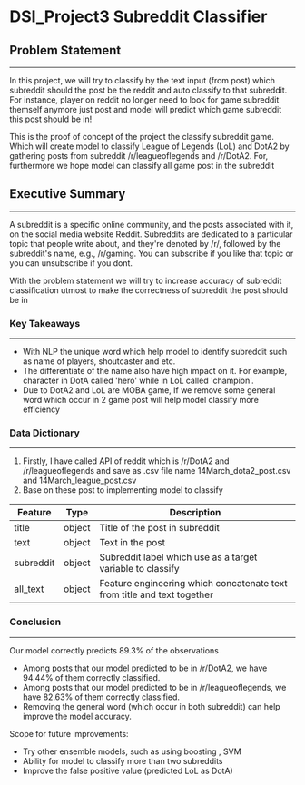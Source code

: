 # DSI_Project3 Subreddit Classifier

## Problem Statement
----------------------------
In this project, we will try to classify by the text input (from post) which subreddit should the post be the reddit and auto classify to that subreddit. For instance, player on reddit no longer need to look for game subreddit themself anymore just post and model will predict which game subreddit this post should be in!

This is the proof of concept of the project the classify subreddit game. Which will create model to classify League of Legends (LoL) and DotA2 by gathering posts from subreddit /r/leagueoflegends and /r/DotA2. For, furthermore we hope model can classify all game post in the subreddit


## Executive Summary
----------------------------
A subreddit is a specific online community, and the posts associated with it, on the social media website Reddit. Subreddits are dedicated to a particular topic that people write about, and they're denoted by /r/, followed by the subreddit's name, e.g., /r/gaming. You can subscribe if you like that topic or you can unsubscribe if you dont.

With the problem statement we will try to increase accuracy of subreddit classification utmost to make the correctness of subreddit the post should be in

### Key Takeaways
----------------------------
- With NLP the unique word which help model to identify subreddit such  as name of players, shoutcaster and etc.
- The differentiate of the name also have high impact on it. For example, character in DotA called 'hero' while in LoL called 'champion'.
- Due to DotA2 and LoL are MOBA game, If we remove some general word which occur in 2 game post will help model classify more efficiency


### Data Dictionary
----------------------------
1. Firstly, I have called API of reddit which is /r/DotA2 and /r/leagueoflegends and save as .csv file name 14March_dota2_post.csv and 14March_league_post.csv
2. Base on these post to implementing model to  classify

| Feature | Type   |Description |
|----|----|----|
|title    | object | Title of the post in subreddit |
|text     | object | Text in the post |
|subreddit| object | Subreddit label which use as a target variable to classify |
|all_text | object | Feature engineering which concatenate text from title and text together |


### Conclusion
----------------------------
Our model correctly predicts 89.3% of the observations
- Among posts that our model predicted to be in /r/DotA2, we have 94.44% of them correctly classified.
- Among posts that our model predicted to be in /r/leagueoflegends, we have 82.63% of them correctly classified.
- Removing the general word (which occur in both subreddit) can help improve the model accuracy.

Scope for future improvements:
- Try other ensemble models, such as using boosting , SVM
- Ability for model to classify more than two subreddits
- Improve the false positive value (predicted LoL as DotA)
